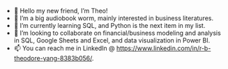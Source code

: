 - 👋 Hello my new friend, I’m Theo! 
- 👀 I’m a big audiobook worm, mainly interested in business literatures. 
- 🌱 I’m currently learning SQL, and Python is the next item in my list.
- 💞️ I’m looking to collaborate on financial/business modeling and analysis in SQL, Google Sheets and Excel, and data visualization in Power BI.
- 📫 You can reach me in LinkedIn @ https://www.linkedin.com/in/r-b-theodore-yang-8383b056/.

<!---
RBTheodoreYang/RBTheodoreYang is a ✨ special ✨ repository because its `README.md` (this file) appears on your GitHub profile.
You can click the Preview link to take a look at your changes.
--->
